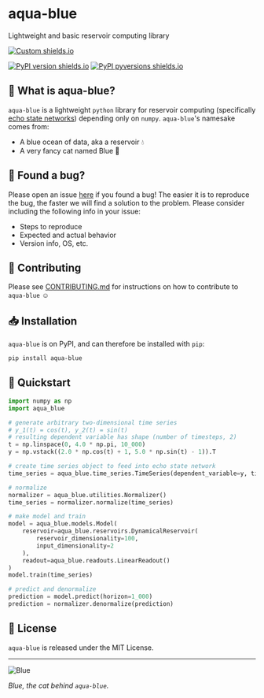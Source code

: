 # aqua-blue
Lightweight and basic reservoir computing library

[![Custom shields.io](https://img.shields.io/badge/docs-brightgreen?logo=github&logoColor=green&label=gh-pages)](https://jwjeffr.github.io/aqua-blue/)


[![PyPI version shields.io](https://img.shields.io/pypi/v/aqua-blue.svg)](https://pypi.python.org/pypi/aqua-blue/)
[![PyPI pyversions shields.io](https://img.shields.io/pypi/pyversions/aqua-blue.svg)](https://pypi.python.org/pypi/aqua-blue/)

## 🌊 What is aqua-blue?

`aqua-blue` is a lightweight `python` library for reservoir computing (specifically [echo state networks](https://en.wikipedia.org/wiki/Echo_state_network)) depending only on `numpy`. `aqua-blue`'s namesake comes from:

- A blue ocean of data, aka a reservoir 💧
- A very fancy cat named Blue 🐾

## 🐜 Found a bug?

Please open an issue [here](https://github.com/jwjeffr/aqua-blue/issues) if you found a bug!
The easier it is to reproduce the bug, the faster we will find a solution to the problem. Please consider including the
following info in your issue:

- Steps to reproduce
- Expected and actual behavior
- Version info, OS, etc.

## 🔧 Contributing

Please see [CONTRIBUTING.md](https://github.com/jwjeffr/aqua-blue/blob/main/CONTRIBUTING.md)
for instructions on how to contribute to `aqua-blue` ☺

## 📥 Installation

`aqua-blue` is on PyPI, and can therefore be installed with `pip`:

```bash
pip install aqua-blue
```

## 📝 Quickstart

```py
import numpy as np
import aqua_blue

# generate arbitrary two-dimensional time series
# y_1(t) = cos(t), y_2(t) = sin(t)
# resulting dependent variable has shape (number of timesteps, 2)
t = np.linspace(0, 4.0 * np.pi, 10_000)
y = np.vstack((2.0 * np.cos(t) + 1, 5.0 * np.sin(t) - 1)).T

# create time series object to feed into echo state network
time_series = aqua_blue.time_series.TimeSeries(dependent_variable=y, times=t)

# normalize
normalizer = aqua_blue.utilities.Normalizer()
time_series = normalizer.normalize(time_series)

# make model and train
model = aqua_blue.models.Model(
    reservoir=aqua_blue.reservoirs.DynamicalReservoir(
        reservoir_dimensionality=100,
        input_dimensionality=2
    ),
    readout=aqua_blue.readouts.LinearReadout()
)
model.train(time_series)

# predict and denormalize
prediction = model.predict(horizon=1_000)
prediction = normalizer.denormalize(prediction)
```

## 📃 License

`aqua-blue` is released under the MIT License.

---

![Blue](https://raw.githubusercontent.com/jwjeffr/aqua-blue/refs/heads/main/assets/blue.jpg)

*Blue, the cat behind `aqua-blue`.*